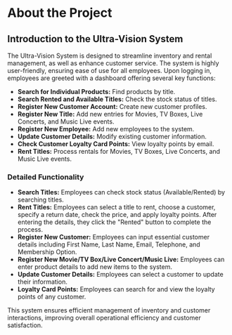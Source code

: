 # About the Project

## Introduction to the Ultra-Vision System

The Ultra-Vision System is designed to streamline inventory and rental management, as well as enhance customer service. The system is highly user-friendly, ensuring ease of use for all employees. Upon logging in, employees are greeted with a dashboard offering several key functions:

- **Search for Individual Products:** Find products by title.
- **Search Rented and Available Titles:** Check the stock status of titles.
- **Register New Customer Account:** Create new customer profiles.
- **Register New Title:** Add new entries for Movies, TV Boxes, Live Concerts, and Music Live events.
- **Register New Employee:** Add new employees to the system.
- **Update Customer Details:** Modify existing customer information.
- **Check Customer Loyalty Card Points:** View loyalty points by email.
- **Rent Titles:** Process rentals for Movies, TV Boxes, Live Concerts, and Music Live events.

### Detailed Functionality

- **Search Titles:** Employees can check stock status (Available/Rented) by searching titles.
- **Rent Titles:** Employees can select a title to rent, choose a customer, specify a return date, check the price, and apply loyalty points. After entering the details, they click the "Rented" button to complete the process.
- **Register New Customer:** Employees can input essential customer details including First Name, Last Name, Email, Telephone, and Membership Option.
- **Register New Movie/TV Box/Live Concert/Music Live:** Employees can enter product details to add new items to the system.
- **Update Customer Details:** Employees can select a customer to update their information.
- **Loyalty Card Points:** Employees can search for and view the loyalty points of any customer.

This system ensures efficient management of inventory and customer interactions, improving overall operational efficiency and customer satisfaction.
